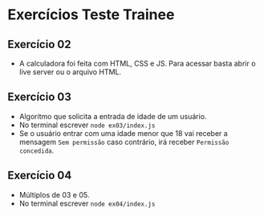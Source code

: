 # Exercícios Teste Trainee 

## Exercício 02
- A calculadora foi feita com HTML, CSS e JS. Para acessar basta abrir o live server ou o arquivo HTML.

## Exercício 03

- Algoritmo que solicita a entrada de idade de um usuário.
- No terminal escrever `node ex03/index.js`
- Se o usuário entrar com uma idade menor que 18 vai receber a mensagem `Sem permissão` caso contrário, irá receber `Permissão concedida`. 

## Exercício 04

- Múltiplos de 03 e 05.
- No terminal escrever `node ex04/index.js`
